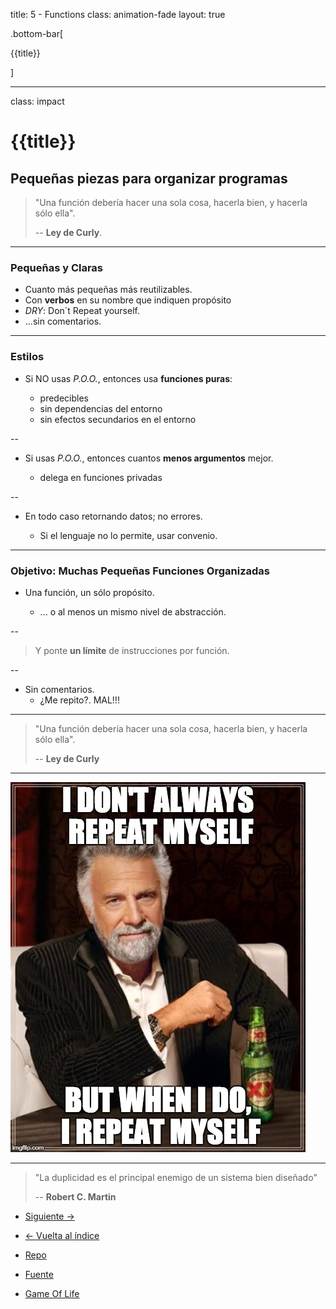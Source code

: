 title: 5 - Functions
class: animation-fade
layout: true

.bottom-bar[

{{title}}

]

---

class: impact

# {{title}}

## Pequeñas piezas para organizar programas

> "Una función debería hacer una sola cosa, hacerla bien, y hacerla sólo ella".
>
> -- **Ley de Curly**.

---

### Pequeñas y Claras

- Cuanto más pequeñas más reutilizables.
- Con **verbos** en su nombre que indiquen propósito
- _DRY_: Don´t Repeat yourself.
- ...sin comentarios.

---

### Estilos

- Si NO usas _P.O.O._, entonces usa **funciones puras**:

  - predecibles
  - sin dependencias del entorno
  - sin efectos secundarios en el entorno

--

- Si usas _P.O.O._, entonces cuantos **menos argumentos** mejor.

  - delega en funciones privadas


--

- En todo caso retornando datos; no errores.

  - Si el lenguaje no lo permite, usar convenio.

---

### Objetivo: Muchas Pequeñas Funciones Organizadas

- Una función, un sólo propósito.

  - ... o al menos un mismo nivel de abstracción.

--

> Y ponte **un límite** de instrucciones por función.

--

- Sin comentarios.
  - ¿Me repito?. MAL!!!

---

> "Una función debería hacer una sola cosa, hacerla bien, y hacerla sólo ella".
>
> -- **Ley de Curly**

---

![Don´t repeat Yourself](./assets/dry.jpg)

---

> "La duplicidad es el principal enemigo de un sistema bien diseñado"
>
> -- **Robert C. Martin**

- [Siguiente ->](./6-data.html)

- [<- Vuelta al índice ](./)

- [Repo](https://github.com/AcademiaBinaria/CleanCode)

- [Fuente](https://github.com/AcademiaBinaria/CleanCode/tree/master/5-functions)

- [Game Of Life](./5-functions/)

